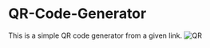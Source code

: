 # QR-Code-Generator
This is a simple QR code generator from a given link.
![QR](https://github.com/AjinkyaSalunke22/QR-Code-Generator/assets/114003751/4b0fbe9e-7885-42b6-9213-e3591e6848f4)

